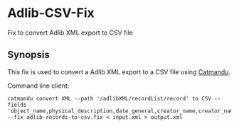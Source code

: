 # Adlib-CSV-Fix
Fix to convert Adlib XML export to CSV file

## Synopsis
This fix is used to convert a Adlib XML export to a CSV file using [Catmandu](http://librecat.org).

Command line client:

    catmandu convert XML --path '/adlibXML/recordList/record' to CSV --fields 'object_name,physical_description,date_general,creator_name,creator_name_adlib,creator_dob,creator_dod,material_description,dimension_h_value,dimension_w_value,dimension_h_unit,title_nl,object_number,inscriptions,acquisition' --fix adlib-records-to-csv.fix < input.xml > output.xml
